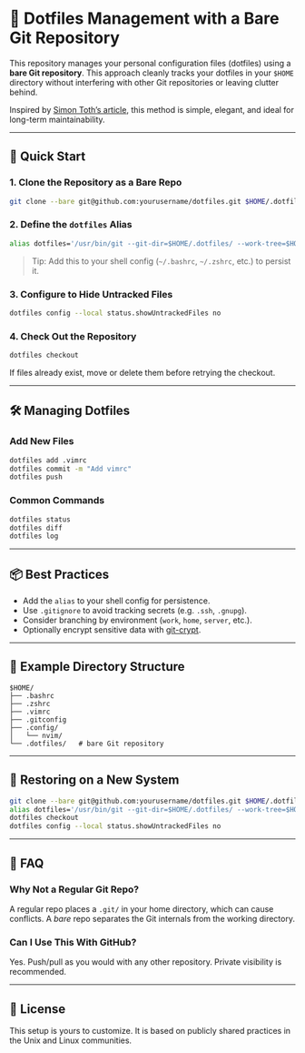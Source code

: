 
# 📁 Dotfiles Management with a Bare Git Repository

This repository manages your personal configuration files (dotfiles) using a **bare Git repository**. This approach cleanly tracks your dotfiles in your `$HOME` directory without interfering with other Git repositories or leaving clutter behind.

Inspired by [Simon Toth’s article](https://medium.com/@simontoth/best-way-to-manage-your-dotfiles-2c45bb280049), this method is simple, elegant, and ideal for long-term maintainability.

---

## 🚀 Quick Start

### 1. Clone the Repository as a Bare Repo

```bash
git clone --bare git@github.com:yourusername/dotfiles.git $HOME/.dotfiles
```

### 2. Define the `dotfiles` Alias

```bash
alias dotfiles='/usr/bin/git --git-dir=$HOME/.dotfiles/ --work-tree=$HOME'
```

> Tip: Add this to your shell config (`~/.bashrc`, `~/.zshrc`, etc.) to persist it.

### 3. Configure to Hide Untracked Files

```bash
dotfiles config --local status.showUntrackedFiles no
```

### 4. Check Out the Repository

```bash
dotfiles checkout
```

If files already exist, move or delete them before retrying the checkout.

---

## 🛠 Managing Dotfiles

### Add New Files

```bash
dotfiles add .vimrc
dotfiles commit -m "Add vimrc"
dotfiles push
```

### Common Commands

```bash
dotfiles status
dotfiles diff
dotfiles log
```

---

## 📦 Best Practices

- Add the `alias` to your shell config for persistence.
- Use `.gitignore` to avoid tracking secrets (e.g. `.ssh`, `.gnupg`).
- Consider branching by environment (`work`, `home`, `server`, etc.).
- Optionally encrypt sensitive data with [git-crypt](https://github.com/AGWA/git-crypt).

---

## 📂 Example Directory Structure

```
$HOME/
├── .bashrc
├── .zshrc
├── .vimrc
├── .gitconfig
├── .config/
│   └── nvim/
└── .dotfiles/   # bare Git repository
```

---

## 🔁 Restoring on a New System

```bash
git clone --bare git@github.com:yourusername/dotfiles.git $HOME/.dotfiles
alias dotfiles='/usr/bin/git --git-dir=$HOME/.dotfiles/ --work-tree=$HOME'
dotfiles checkout
dotfiles config --local status.showUntrackedFiles no
```

---

## 🙋 FAQ

### Why Not a Regular Git Repo?

A regular repo places a `.git/` in your home directory, which can cause conflicts. A *bare* repo separates the Git internals from the working directory.

### Can I Use This With GitHub?

Yes. Push/pull as you would with any other repository. Private visibility is recommended.

---

## 📜 License

This setup is yours to customize. It is based on publicly shared practices in the Unix and Linux communities.
